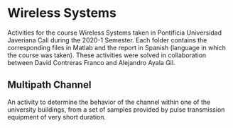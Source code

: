 # Wireless Systems
Activities for the course Wireless Systems taken in Pontificia Universidad Javeriana Cali during the 2020-1 Semester. Each folder contains the corresponding files in Matlab and the report in Spanish (language in which the course was taken). These activities were solved in collaboration between David Contreras Franco and Alejandro Ayala Gil.

## Multipath Channel
An activity to determine the behavior of the channel within one of the university buildings, from a set of samples provided by pulse transmission equipment of very short duration.
